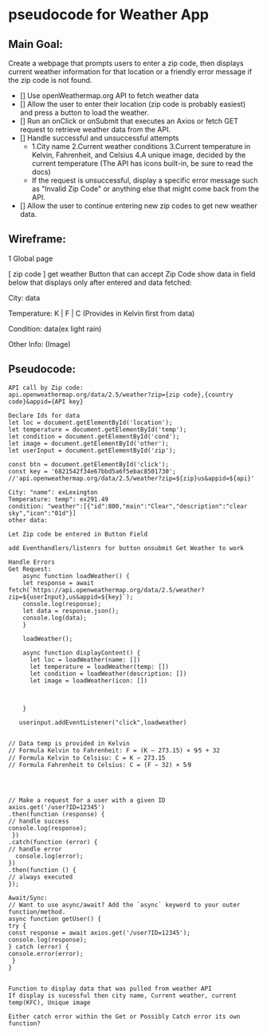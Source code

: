 # pseudocode for Weather App
## Main Goal:
Create a webpage that prompts users to enter a zip code, then displays current weather  information for that location or a friendly error message if the zip code is not found.

- [] Use openWeathermap.org API to fetch weather data 
- [] Allow the user to enter their location (zip code is probably easiest) and press a button to load the weather.
- [] Run an onClick or onSubmit that executes an Axios or fetch GET request to retrieve weather data from the API.
- [] Handle successful and unsuccessful attempts
    * 1.City name
     2.Current weather conditions
     3.Current temperature in Kelvin, Fahrenheit, and Celsius
     4.A unique image, decided by the current temperature (The API has icons built-in, be sure to read the docs)
    * If the request is unsuccessful, display a specific error message such as "Invalid Zip Code" or anything else that might come back from the API.
- [] Allow the user to continue entering new zip codes to get new weather data.

## Wireframe: 
1 Global page

 [ zip code  ] get weather Button that can accept Zip Code
 show data in field below that displays only after entered and data fetched:

 City: data

 Temperature: K | F | C (Provides in Kelvin first from data)

 Condition:
 data(ex light rain)

 Other Info:
 (Image)


## Pseudocode:

    API call by Zip code:  
    api.openweathermap.org/data/2.5/weather?zip={zip code},{country code}&appid={API key}

    Declare Ids for data
    let loc = document.getElementById('location');
    let temperature = document.getElementById('temp');
    let condition = document.getElementById('cond');
    let image = document.getElementById('other');
    let userInput = document.getElementById('zip');

    const btn = document.getElementById('click');
    const key = '6821542f34e67bbd5a6f5ebac8501730'; //'api.openweathermap.org/data/2.5/weather?zip=${zip}us&appid=${api}'

    City: "name": exLexington
    Temperature: temp": ex291.49
    condition: "weather":[{"id":800,"main":"Clear","description":"clear sky","icon":"01d"}]
    other data: 

    Let Zip code be entered in Button Field

    add Eventhandlers/listenrs for button onsubmit Get Weather to work 

    Handle Errors
    Get Request:
        async function loadWeather() {
        let response = await fetch(`https://api.openweathermap.org/data/2.5/weather?zip=${userInput},us&appid=${key}`);
        console.log(response);
        let data = response.json();
        console.log(data);
        }

        loadWeather();

        async function displayContent() {
          let loc = loadWeather(name: [])
          let temperature = loadWeather(temp: [])
          let condition = loadWeather(description: [])
          let image = loadWeather(icon: [])
          


        }

       userinput.addEventListener("click",loadweather)


    // Data temp is provided in Kelvin
    // Formula Kelvin to Fahrenheit: F = (K – 273.15) × 9⁄5 + 32
    // Formula Kelvin to Celsisu: C = K − 273.15
    // Formula Fahrenheit to Celsius: C = (F − 32) × 5⁄9
    



    // Make a request for a user with a given ID
    axios.get('/user?ID=12345')
    .then(function (response) {
    // handle success
    console.log(response);
     })
    .catch(function (error) {
    // handle error
      console.log(error);
    })
    .then(function () {
    // always executed
    });

    Await/Sync:
    // Want to use async/await? Add the `async` keyword to your outer function/method.
    async function getUser() {
    try {
    const response = await axios.get('/user?ID=12345');
    console.log(response);
    } catch (error) {
    console.error(error);
     }
    }


    Function to display data that was pulled from weather API
    If display is sucessful then city name, Current weather, current temp(KFC), Unique image

    Either catch error within the Get or Possibly Catch error its own function?



    



